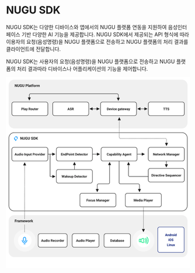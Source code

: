 # NUGU SDK

NUGU SDK는 다양한 디바이스와 앱에서의 NUGU 플랫폼 연동을 지원하여 음성인터페이스 기반 다양한 AI 기능을 제공합니다. NUGU SDK에서 제공되는 API 형식에 따라 이용자의 요청\(음성명령\)을 NUGU 플랫폼으로 전송하고 NUGU 플랫폼의 처리 결과를 클라이언트에 전달합니다.

NUGU SDK는 사용자의 요청\(음성명령\)을 NUGU 플랫폼으로 전송하고 NUGU 플랫폼의 처리 결과따라 디바이스나 어플리케이션의 기능을 제어합니다.

![](../.gitbook/assets/image%20%287%29.png)

